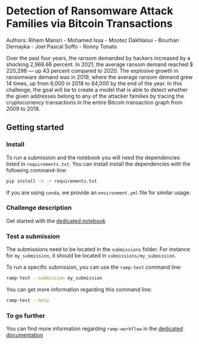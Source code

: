 # Detection of Ransomware Attack Families via Bitcoin Transactions

Authors: Rihem Mansri - Mohamed Issa - Mootez Dakhlaoui - Bourhan Dernayka - Joel Pascal Soffo - Ronny Tonato

Over the past four years, the ransom demanded by hackers increased by a shocking 2,966.66 percent. In 2021, the average ransom demand reached $ 220,298 — up 43 percent compared to 2020. The explosive growth in ransomware demand was in 2019, where the average ransom demand grew 14 times, up from 6,000 in 2018 to 84,000 by the end of the year. In this challenge, the goal will be to create a model that is able to detect whether the given addresses belong to any of the attacker families by tracing the cryptocurrency transactions in the entire Bitcoin transaction graph from 2009 to 2018.

## Getting started

### Install

To run a submission and the notebook you will need the dependencies listed
in `requirements.txt`. You can install install the dependencies with the
following command-line:

```bash
pip install -U -r requirements.txt
```

If you are using `conda`, we provide an `environment.yml` file for similar
usage.

### Challenge description

Get started with the [dedicated notebook](bitcoin_heist_starting_kit.ipynb)


### Test a submission

The submissions need to be located in the `submissions` folder. For instance
for `my_submission`, it should be located in `submissions/my_submission`.

To run a specific submission, you can use the `ramp-test` command line:

```bash
ramp-test --submission my_submission
```

You can get more information regarding this command line:

```bash
ramp-test --help
```

### To go further

You can find more information regarding `ramp-workflow` in the
[dedicated documentation](https://paris-saclay-cds.github.io/ramp-docs/ramp-workflow/stable/using_kits.html)
